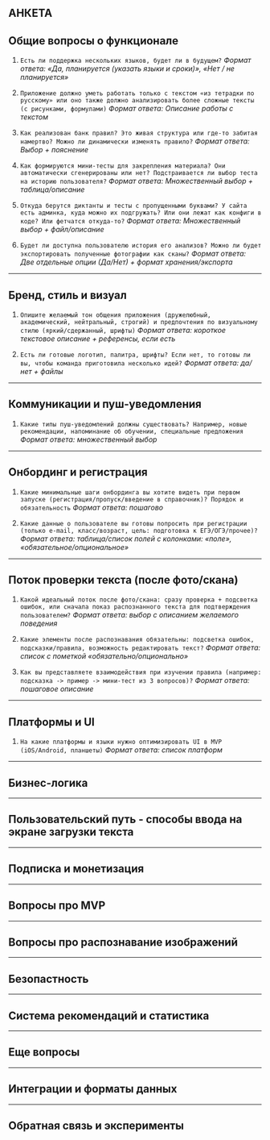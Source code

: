 АНКЕТА
---
## Общие вопросы о функционале

1. `Есть ли поддержка нескольких языков, будет ли в будущем?`
	*Формат ответа: «Да, планируется (указать языки и сроки)», «Нет / не планируется»*

2. `Приложение должно уметь работать только с текстом «из тетрадки по русскому» или оно также должно анализировать более сложные тексты (с рисунками, формулами)`
	*Формат ответа: Описание работы с текстом*

3. `Как реализован банк правил? Это живая структура или где-то забитая намертво? Можно ли динамически изменять правило?`
	*Формат ответа: Выбор + пояснение*

4. `Как формируются мини-тесты для закрепления материала? Они автоматически сгенерированы или нет? Подстраивается ли выбор теста на историю пользователя?`
	*Формат ответа: Множественный выбор + таблица/описание*

5. `Откуда берутся диктанты и тесты с пропущенными буквами? У сайта есть админка, куда можно их подгружать? Или они лежат как конфиги в коде? Или фетчатся откуда-то?`
	*Формат ответа: Множественный выбор + файл/описание*

6. `Будет ли доступна пользователю история его анализов? Можно ли будет экспортировать полученные фотографии как сканы?`
	 *Формат ответа: Две отдельные опции (Да/Нет) + формат хранения/экспорта*
---
## Бренд, стиль и визуал

1. `Опишите желаемый тон общения приложения (дружелюбный, академический, нейтральный, строгий) и предпочтения по визуальному стилю (яркий/сдержанный, шрифты)`
    *Формат ответа: короткое текстовое описание + референсы, если есть*

2. `Есть ли готовые логотип, палитра, шрифты? Если нет, то готовы ли вы, чтобы команда приготовила несколько идей?` 
    *Формат ответа: да/нет + файлы*
---
## Коммуникации и пуш-уведомления

1. `Какие типы пуш-уведомлений должны существовать? Например, новые рекомендации, напоминание об обучении, специальные предложения`
	*Формат ответа: множественный выбор*
---
## Онбординг и регистрация

1. `Какие минимальные шаги онбординга вы хотите видеть при первом запуске (регистрация/пропуск/введение в справочник)? Порядок и обязательность`
    *Формат ответа: пошагово*

2. `Какие данные о пользователе вы готовы попросить при регистрации (только e-mail, класс/возраст, цель: подготовка к ЕГЭ/ОГЭ/прочее)?`
	*Формат ответа: таблица/список полей с колонками: «поле», «обязательное/опциональное»*
---
## Поток проверки текста (после фото/скана)

1. `Какой идеальный поток после фото/скана: сразу проверка + подсветка ошибок, или сначала показ распознанного текста для подтверждения пользователем?`
    *Формат ответа: выбор с описанием желаемого поведения*

2. `Какие элементы после распознавания обязательны: подсветка ошибок, подсказки/правила, возможность редактировать текст?` 
    *Формат ответа: список с пометкой «обязательно/опционально»*

3. `Как вы представляете взаимодействия при изучении правила (например: подсказка -> пример -> мини-тест из 3 вопросов)?`
	*Формат ответа: пошаговое описание*
---
## Платформы и UI

1. `На какие платформы и языки нужно оптимизировать UI в MVP (iOS/Android, планшеты)` 
    *Формат ответа: список платформ*
---
## Бизнес-логика

---
## Пользовательский путь - способы ввода на экране загрузки текста

---
## Подписка и монетизация

---
## Вопросы про MVP

---
## Вопросы про распознавание изображений

---
## Безопастность

---
## Система рекомендаций и статистика

---
## Еще вопросы

---
## Интеграции и форматы данных

---
## Обратная связь и эксперименты